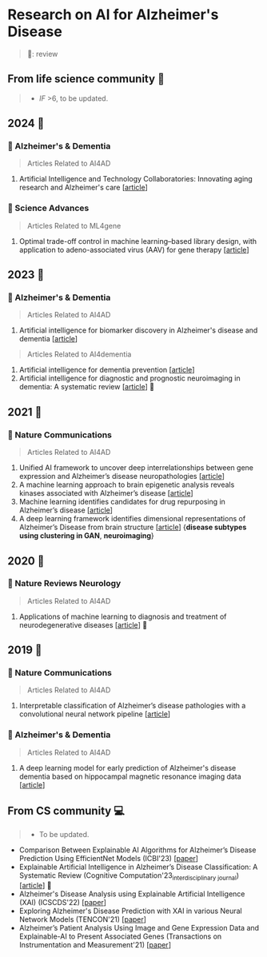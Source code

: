 # Research on AI for Alzheimer's Disease
> :page_facing_up:: review
## From life science community :pill:
> * _IF_ >6, to be updated.

## 2024 :calendar:
### :green_book: Alzheimer's & Dementia
> Articles Related to AI4AD
1. Artificial Intelligence and Technology Collaboratories: Innovating aging research and Alzheimer's care [[article](https://alz-journals.onlinelibrary.wiley.com/doi/full/10.1002/alz.13710)]

### :blue_book: Science Advances
> Articles Related to ML4gene
1. Optimal trade-off control in machine learning–based library design, with application to adeno-associated virus (AAV) for gene therapy [[article](https://www.science.org/doi/full/10.1126/sciadv.adj3786)]


## 2023 :calendar:

### :green_book: Alzheimer's & Dementia
> Articles Related to AI4AD
1. Artificial intelligence for biomarker discovery in Alzheimer's disease and dementia [[article](https://alz-journals.onlinelibrary.wiley.com/doi/full/10.1002/alz.13390)]

> Articles Related to AI4dementia
1. Artificial intelligence for dementia prevention [[article](https://alz-journals.onlinelibrary.wiley.com/doi/full/10.1002/alz.13463)]
2. Artificial intelligence for diagnostic and prognostic neuroimaging in dementia: A systematic review [[article](https://alz-journals.onlinelibrary.wiley.com/doi/full/10.1002/alz.13412)] :page_facing_up:

## 2021 :calendar:
### :closed_book: Nature Communications
> Articles Related to AI4AD
1. Unified AI framework to uncover deep interrelationships between gene expression and Alzheimer’s disease neuropathologies [[article](https://www.nature.com/articles/s41467-021-25680-7)]
2. A machine learning approach to brain epigenetic analysis reveals kinases associated with Alzheimer’s disease [[article](https://www.nature.com/articles/s41467-021-24710-8)]
3. Machine learning identifies candidates for drug repurposing in Alzheimer’s disease [[article](https://www.nature.com/articles/s41467-021-21330-0)]
4. A deep learning framework identifies dimensional representations of Alzheimer’s Disease from brain structure [[article](https://www.nature.com/articles/s41467-021-26703-z)] {**disease subtypes using clustering in GAN**, **neuroimaging**}

## 2020 :calendar:

### :orange_book: Nature Reviews Neurology
> Articles Related to AI4AD
1. Applications of machine learning to diagnosis and treatment of neurodegenerative diseases [[article](https://www.nature.com/articles/s41582-020-0377-8)] :page_facing_up:


## 2019 :calendar:

### :closed_book: Nature Communications
> Articles Related to AI4AD
1. Interpretable classification of Alzheimer’s disease pathologies with a convolutional neural network pipeline [[article](https://www.nature.com/articles/s41467-019-10212-1)]


### :green_book: Alzheimer's & Dementia
> Articles Related to AI4AD
1. A deep learning model for early prediction of Alzheimer's disease dementia based on hippocampal magnetic resonance imaging data [[article](https://alz-journals.onlinelibrary.wiley.com/doi/10.1016/j.jalz.2019.02.007)]


## From CS community :computer:
> * To be updated.
 - Comparison Between Explainable AI Algorithms for Alzheimer’s Disease Prediction Using EfficientNet Models (ICBI'23) [[paper](https://link.springer.com/chapter/10.1007/978-3-031-43075-6_31)]
 - Explainable Artificial Intelligence in Alzheimer’s Disease Classification: A Systematic Review (Cognitive Computation'23<sub>interdisciplinary journal</sub>) [[article](https://link.springer.com/article/10.1007/s12559-023-10192-x)] :page_facing_up:
 - Alzheimer's Disease Analysis using Explainable Artificial Intelligence (XAI) (ICSCDS'22) [[paper](https://ieeexplore.ieee.org/abstract/document/9760858)]
 - Exploring Alzheimer's Disease Prediction with XAI in various Neural Network Models (TENCON'21) [[paper](https://ieeexplore.ieee.org/abstract/document/9707468)]
 - Alzheimer’s Patient Analysis Using Image and Gene Expression Data and Explainable-AI to Present Associated Genes (Transactions on Instrumentation and Measurement'21) [[paper](https://ieeexplore.ieee.org/abstract/document/9521165)]
